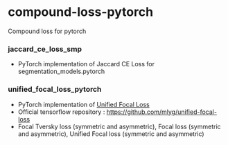 # compound-loss-pytorch
Compound loss for pytorch


### jaccard_ce_loss_smp
- PyTorch implementation of Jaccard CE Loss for segmentation_models.pytorch


### unified_focal_loss_pytorch
- PyTorch implementation of [Unified Focal Loss](https://arxiv.org/abs/2102.04525)
- Official tensorflow repository : https://github.com/mlyg/unified-focal-loss
- Focal Tversky loss (symmetric and asymmetric), Focal loss (symmetric and asymmetric), Unified Focal loss (symmetric and asymmetric)